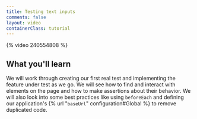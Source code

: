 ```yaml
---
title: Testing text inputs
comments: false
layout: video
containerClass: tutorial
---
```


{% video 240554808 %}

## What you'll learn

We will work through creating our first real test and implementing the feature under test as we go. We will see how to find and interact with elements on the page and how to make assertions about their behavior. We will also look into some best practices like using `beforeEach` and defining our application's {% url "`baseUrl`" configuration#Global %} to remove duplicated code.

